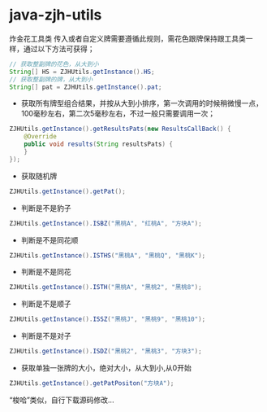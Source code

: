 # java-zjh-utils
炸金花工具类
传入或者自定义牌需要遵循此规则，需花色跟牌保持跟工具类一样，通过以下方法可获得；
``` java
// 获取整副牌的花色，从大到小
String[] HS = ZJHUtils.getInstance().HS;
// 获取整副牌的牌，从大到小
String[] pat = ZJHUtils.getInstance().pat;
```
* 获取所有牌型组合结果，并按从大到小排序，第一次调用的时候稍微慢一点，100毫秒左右，第二次5毫秒左右，不过一般只需要调用一次；
``` java
ZJHUtils.getInstance().getResultsPats(new ResultsCallBack() {
	@Override
	public void results(String resultsPats) {
	}
});
```
* 获取随机牌
``` java
ZJHUtils.getInstance().getPat();
```
* 判断是不是豹子
``` java
ZJHUtils.getInstance().ISBZ("黑桃A", "红桃A", "方块A");
```
* 判断是不是同花顺
``` java
ZJHUtils.getInstance().ISTHS("黑桃A", "黑桃Q", "黑桃K");
```
* 判断是不是同花
``` java
ZJHUtils.getInstance().ISTH("黑桃A", "黑桃2", "黑桃8");
```
* 判断是不是顺子
``` java
ZJHUtils.getInstance().ISSZ("黑桃J", "黑桃9", "黑桃10");
```
* 判断是不是对子
``` java
ZJHUtils.getInstance().ISDZ("黑桃2", "黑桃3", "方块3");
```
* 获取单独一张牌的大小，绝对大小，从大到小,从0开始
``` java
ZJHUtils.getInstance().getPatPositon("方块A");
```
“梭哈”类似，自行下载源码修改...
